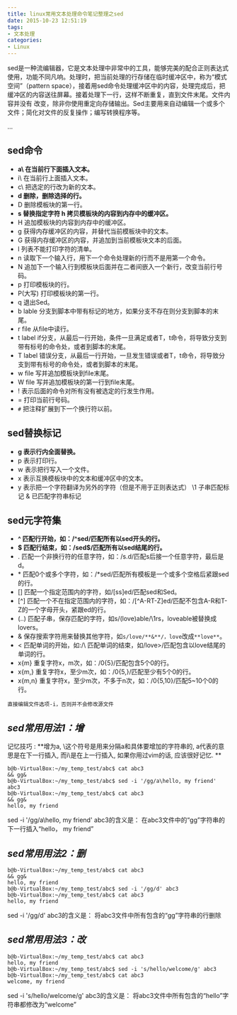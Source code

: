 ```yaml
---
title: linux常用文本处理命令笔记整理之sed
date: 2015-10-23 12:51:19
tags: 
- 文本处理
categories:
- Linux
---
```



sed是一种流编辑器，它是文本处理中非常中的工具，能够完美的配合正则表达式使用，功能不同凡响。处理时，把当前处理的行存储在临时缓冲区中，称为“模式空间”（pattern space），接着用sed命令处理缓冲区中的内容，处理完成后，把缓冲区的内容送往屏幕。接着处理下一行，这样不断重复，直到文件末尾。文件内容并没有 改变，除非你使用重定向存储输出。Sed主要用来自动编辑一个或多个文件；简化对文件的反复操作；编写转换程序等。

... <!-- more -->

## sed命令

- **a\ 在当前行下面插入文本。**
- i\ 在当前行上面插入文本。
- c\ 把选定的行改为新的文本。
- **d 删除，删除选择的行。**
- D 删除模板块的第一行。
- **s 替换指定字符 h 拷贝模板块的内容到内存中的缓冲区。**
- H 追加模板块的内容到内存中的缓冲区。
- g 获得内存缓冲区的内容，并替代当前模板块中的文本。
- G 获得内存缓冲区的内容，并追加到当前模板块文本的后面。
- l 列表不能打印字符的清单。
- n 读取下一个输入行，用下一个命令处理新的行而不是用第一个命令。
- N 追加下一个输入行到模板块后面并在二者间嵌入一个新行，改变当前行号码。
- p 打印模板块的行。
- P(大写) 打印模板块的第一行。
- q 退出Sed。
- b lable 分支到脚本中带有标记的地方，如果分支不存在则分支到脚本的末尾。
- r file 从file中读行。
- t label if分支，从最后一行开始，条件一旦满足或者T，t命令，将导致分支到带有标号的命令处，或者到脚本的末尾。
- T label 错误分支，从最后一行开始，一旦发生错误或者T，t命令，将导致分支到带有标号的命令处，或者到脚本的末尾。
- w file 写并追加模板块到file末尾。
- W file 写并追加模板块的第一行到file末尾。
- ! 表示后面的命令对所有没有被选定的行发生作用。
- = 打印当前行号码。
- `#` 把注释扩展到下一个换行符以前。

## sed替换标记

- **g 表示行内全面替换。**
- p 表示打印行。
- w 表示把行写入一个文件。
- x 表示互换模板块中的文本和缓冲区中的文本。
- y 表示把一个字符翻译为另外的字符（但是不用于正则表达式） \1 子串匹配标记 & 已匹配字符串标记

## sed元字符集

- **^ 匹配行开始，如：/^sed/匹配所有以sed开头的行。**
- **$ 匹配行结束，如：/sed$/匹配所有以sed结尾的行。**
- . 匹配一个非换行符的任意字符，如：/s.d/匹配s后接一个任意字符，最后是d。
- \* 匹配0个或多个字符，如：/*sed/匹配所有模板是一个或多个空格后紧跟sed的行。
- [] 匹配一个指定范围内的字符，如/[ss]ed/匹配sed和Sed。
- [^] 匹配一个不在指定范围内的字符，如：/[^A-RT-Z]ed/匹配不包含A-R和T-Z的一个字母开头，紧跟ed的行。
- \(..\) 匹配子串，保存匹配的字符，如s/\(love\)able/\1rs，loveable被替换成lovers。
- & 保存搜索字符用来替换其他字符，如`s/love/**&**/，love`改成`**love**`。
- \< 匹配单词的开始，如:/\ 匹配单词的结束，如/love\>/匹配包含以love结尾的单词的行。
- x\{m\} 重复字符x，m次，如：/0\{5\}/匹配包含5个0的行。
- x\{m,\} 重复字符x，至少m次，如：/0\{5,\}/匹配至少有5个0的行。
- x\{m,n\} 重复字符x，至少m次，不多于n次，如：/0\{5,10\}/匹配5~10个0的行。

`直接编辑文件选项-i，否则并不会修改源文件`

## *sed常用用法1：增*

记忆技巧 : **增为a\, \这个符号是用来分隔a和具体要增加的字符串的, a代表的意思是在下一行插入, 
而i\是在上一行插入, 如果你用过vim的话, 应该很好记忆.
**
```
b@b-VirtualBox:~/my_temp_test/abc$ cat abc3
&& gg&
b@b-VirtualBox:~/my_temp_test/abc$ sed -i '/gg/a\hello, my friend' abc3
b@b-VirtualBox:~/my_temp_test/abc$ cat abc3
&& gg&
hello, my friend
```
sed -i '/gg/a\hello, my friend' abc3的含义是：
在abc3文件中的“gg”字符串的下一行插入“hello， my friend”


## *sed常用用法2：删*

```
b@b-VirtualBox:~/my_temp_test/abc$ cat abc3
&& gg&
hello, my friend
b@b-VirtualBox:~/my_temp_test/abc$ sed -i '/gg/d' abc3
b@b-VirtualBox:~/my_temp_test/abc$ cat abc3
hello, my friend
```
sed -i '/gg/d' abc3的含义是：
将abc3文件中所有包含的“gg”字符串的行删除

## *sed常用用法3：改*

```
b@b-VirtualBox:~/my_temp_test/abc$ cat abc3
hello, my friend
b@b-VirtualBox:~/my_temp_test/abc$ sed -i 's/hello/welcome/g' abc3
b@b-VirtualBox:~/my_temp_test/abc$ cat abc3
welcome, my friend
```
sed -i 's/hello/welcome/g' abc3的含义是：
将abc3文件中所有包含的“hello”字符串都修改为“welcome”